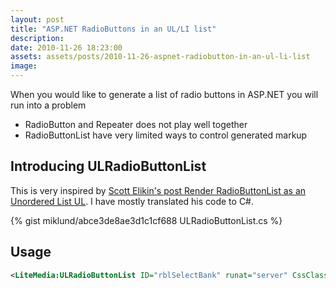 ```yaml
---
layout: post
title: "ASP.NET RadioButtons in an UL/LI list"
description:
date: 2010-11-26 18:23:00
assets: assets/posts/2010-11-26-aspnet-radiobutton-in-an-ul-li-list
image: 
---
```


When you would like to generate a list of radio buttons in ASP.NET you will run into a problem

* RadioButton and Repeater does not play well together
* RadioButtonList have very limited ways to control generated markup

## Introducing ULRadioButtonList

This is very inspired by [Scott Elikin's post Render RadioButtonList as an Unordered List UL](http://scottelkin.com/aspnet/render-radiobuttonlist-as-an-unordered-list-ul "Render RadioButtonList as an Unordered List UL"). I have mostly translated his code to C#.

{% gist miklund/abce3de8ae3d1c1cf688 ULRadioButtonList.cs %}

## Usage

```xml
<LiteMedia:ULRadioButtonList ID="rblSelectBank" runat="server" CssClass="payment-list" />
```
